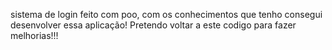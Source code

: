 sistema de login feito com poo, com os conhecimentos que tenho consegui desenvolver essa aplicação!
Pretendo voltar a este codigo para fazer melhorias!!!